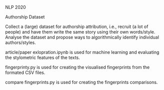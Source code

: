 NLP 2020

Authorship Dataset 	

Collect a (large) dataset for authorship attribution, i.e., recruit (a lot of people) and have them write the same story using their own words/style. Analyse the dataset and propose ways to algorithmically identify individual authors/styles.


article/paper exlopration.ipynb  is used for machine learning and evaluating the stylometric features of the texts.

fingerprinty.py  is used for creating the visualised fingerprints from the formated CSV files.

compare fingerprints.py  is used for creating the fingerprints comparisons.